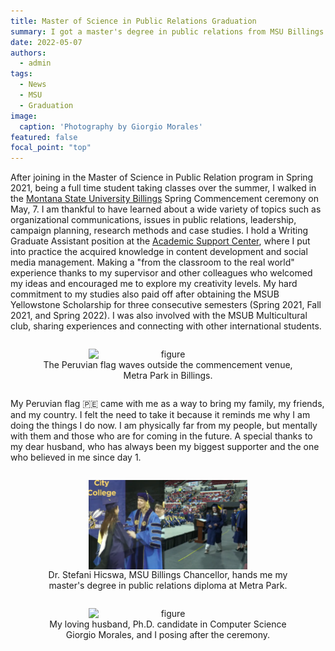 ```yaml
---
title: Master of Science in Public Relations Graduation
summary: I got a master's degree in public relations from MSU Billings
date: 2022-05-07
authors:
  - admin
tags:
  - News
  - MSU
  - Graduation
image:
  caption: 'Photography by Giorgio Morales'
featured: false
focal_point: "top"
---
```


After joining in the Master of Science in Public Relation program in Spring 2021, being a full time student taking classes over the summer, I walked in the [Montana State University Billings](https://www.msubillings.edu/) Spring Commencement ceremony on May, 7.
I am thankful to have learned about a wide variety of topics such as organizational communications, issues in public relations, leadership, campaign planning, research methods and case studies.
I hold a Writing Graduate Assistant position at the [Academic Support Center](https://www.msubillings.edu/asc/), where I put into practice the acquired knowledge in content development and social media management. Making a "from the classroom to the real world" experience thanks to my supervisor and other colleagues who welcomed my ideas and encouraged me to explore my creativity levels.
My hard commitment to my studies also paid off after obtaining the MSUB Yellowstone Scholarship for three consecutive semesters (Spring 2021, Fall 2021, and Spring 2022). I was also involved with the MSUB Multicultural club, sharing experiences and connecting with other international students.

<div style="display: flex; justify-content: center;">
  <figure style="text-align: center;">
    <img src="4.jpg" alt="figure" width="60%" style="margin-left: auto; margin-right: auto; display: block;">
    <figcaption>The Peruvian flag waves outside the commencement venue, Metra Park in Billings.</figcaption>
  </figure>
</div>

My Peruvian flag 🇵🇪 came with me as a way to bring my family, my friends, and my country. I felt the need to take it because it reminds me why I am doing the things I do now. I am physically far from my people, but mentally with them and those who are for coming in the future.
A special thanks to my dear husband, who has always been my biggest supporter and the one who believed in me since day 1.

<div style="display: flex; justify-content: center;">
  <figure style="text-align: center;">
    <img src="b.png" alt="figure" width="60%" style="margin-left: auto; margin-right: auto; display: block;">
    <figcaption>Dr. Stefani Hicswa, MSU Billings Chancellor, hands me my master's degree in public relations diploma at Metra Park.</figcaption>
  </figure>
</div>

<div style="display: flex; justify-content: center;">
  <figure style="text-align: center;">
    <img src="5.jpg" alt="figure" width="60%" style="margin-left: auto; margin-right: auto; display: block;">
    <figcaption>My loving husband, Ph.D. candidate in Computer Science Giorgio Morales, and I posing after the ceremony.</figcaption>
  </figure>
</div>

